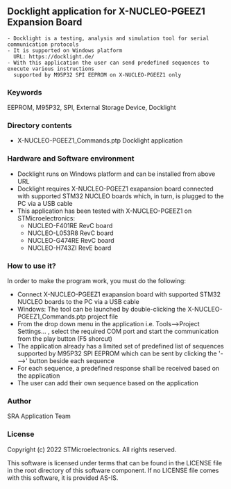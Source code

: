 ## <b>Docklight application for X-NUCLEO-PGEEZ1 Expansion Board</b>

	- Docklight is a testing, analysis and simulation tool for serial communication protocols
	- It is supported on Windows platform
	  URL: https://docklight.de/
	- With this application the user can send predefined sequences to execute various instructions
	  supported by M95P32 SPI EEPROM on X-NUCLEO-PGEEZ1 only


### <b>Keywords</b>

EEPROM, M95P32, SPI, External Storage Device, Docklight


### <b>__Directory contents__</b>

 - X-NUCLEO-PGEEZ1_Commands.ptp          Docklight application

 
### <b>Hardware and Software environment</b>

  - Docklight runs on Windows platform and can be installed from above URL
  - Docklight requires X-NUCLEO-PGEEZ1 exapansion board connected with supported STM32 NUCLEO boards
	which, in turn, is plugged to the PC via a USB cable
  - This application has been tested with X-NUCLEO-PGEEZ1 on STMicroelectronics:
    - NUCLEO-F401RE RevC board  
    - NUCLEO-L053R8 RevC board
    - NUCLEO-G474RE RevC board
    - NUCLEO-H743ZI RevE board

### <b>How to use it?</b>

In order to make the program work, you must do the following:
 
 - Connect X-NUCLEO-PGEEZ1 exapansion board with supported STM32 NUCLEO boards to the PC via a USB cable
 - Windows: The tool can be launched by double-clicking the X-NUCLEO-PGEEZ1_Commands.ptp project file
 - From the drop down menu in the application i.e. Tools-->Project Settings... , select the required COM port
   and start the communication from the play button (F5 shorcut)
 - The application already has a limited set of predefined list of sequences supported by M95P32 SPI EEPROM which can be sent
   by clicking the '--->' button beside each sequence
 - For each sequence, a predefined response shall be received based on the application
 - The user can add their own sequence based on the application

### <b>Author</b>

SRA Application Team

### <b>License</b>

Copyright (c) 2022 STMicroelectronics. All rights reserved.

This software is licensed under terms that can be found in the LICENSE file in the root directory of this software component. If no LICENSE file comes with this software, it is provided AS-IS.
